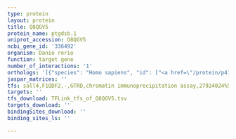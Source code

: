 ```yaml
---
type: protein
layout: protein
title: Q8QGV5
protein_name: ptgdsb.1
uniprot_accession: Q8QGV5
ncbi_gene_id: '336492'
organism: Danio rerio
function: target gene
number_of_interactions: '1'
orthologs: '[{"species": "Homo sapiens", "id": ["<a href=\"/protein/p41222\">P41222</a>"]}, {"species": "Mus musculus", "id": ["<a href=\"/protein/o09114\">O09114</a>", "<a href=\"/protein/p02762\">P02762</a>"]}, {"species": "Rattus norvegicus", "id": ["<a href=\"/protein/p22057\">P22057</a>"]}]'
jaspar_matrices: ''
tfs: sall4,F1QDF2,-,GTRD,chromatin immunoprecipitation assay,27924024%5Buid%5D,No
targets: ''
tfs_download: TFLink_tfs_of_Q8QGV5.tsv
targets_download: ''
bindingSites_download: ''
binding_sites_ls: ''

---
```

